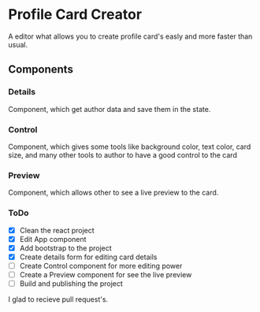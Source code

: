 # Profile Card Creator

A editor what allows you to create profile card's easly and more faster than usual.

## Components

### Details

Component, which get author data and save them in the state.

### Control

Component, which gives some tools like background color, text color, card size, and many other tools to author to have a good control to the card

### Preview

Component, which allows other to see a live preview to the card.

### ToDo

- [x] Clean the react project
- [x] Edit App component
- [x] Add bootstrap to the project
- [x] Create details form for editing card details
- [ ] Create Control component for more editing power
- [ ] Create a Preview component for see the live preview
- [ ] Build and publishing the project

I glad to recieve pull request's.
